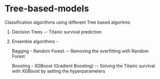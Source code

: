 # Tree-based-models
Classification algorithms using different Tree based algoritms

1. Decision Trees -- Titanic survival prediction
2. Ensemble algorithms - 

    Bagging - Random Forest 
                -- Removing the overfitting with Random Forest
    
    Boosting - XGBoost (Gradient Boosting) 
                -- Solving the Titanic survival with XGBoost by setting the hyperparameters
              
